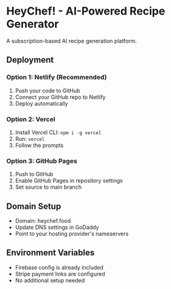 # HeyChef! - AI-Powered Recipe Generator

A subscription-based AI recipe generation platform.

## Deployment

### Option 1: Netlify (Recommended)
1. Push your code to GitHub
2. Connect your GitHub repo to Netlify
3. Deploy automatically

### Option 2: Vercel
1. Install Vercel CLI: `npm i -g vercel`
2. Run: `vercel`
3. Follow the prompts

### Option 3: GitHub Pages
1. Push to GitHub
2. Enable GitHub Pages in repository settings
3. Set source to main branch

## Domain Setup
- Domain: heychef.food
- Update DNS settings in GoDaddy
- Point to your hosting provider's nameservers

## Environment Variables
- Firebase config is already included
- Stripe payment links are configured
- No additional setup needed 